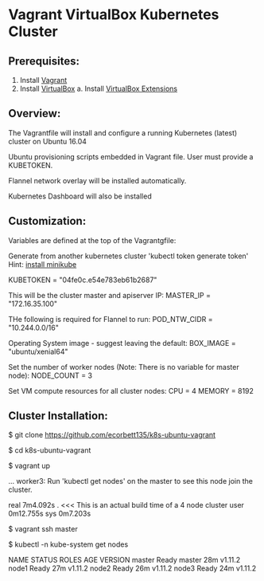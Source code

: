 # Vagrant VirtualBox Kubernetes Cluster 

## Prerequisites:

1. Install [Vagrant](https://www.vagrantup.com/)
2. Install [VirtualBox](https://www.virtualbox.org/wiki/Downloads)
    a. Install [VirtualBox Extensions](https://download.virtualbox.org/virtualbox/5.2.18/Oracle_VM_VirtualBox_Extension_Pack-5.2.18.vbox-extpack)

## Overview:

The Vagrantfile will install and configure a running Kubernetes (latest) cluster on Ubuntu 16.04

Ubuntu provisioning scripts embedded in Vagrant file. User must provide a KUBETOKEN.

Flannel network overlay will be installed automatically. 

Kubernetes Dashboard will also be installed 

## Customization:

Variables are defined at the top of the Vagrantgfile:

Generate from another kubernetes cluster 'kubectl token generate token' 
Hint: [install minikube](https://kubernetes.io/docs/tasks/tools/install-minikube/)

KUBETOKEN = "04fe0c.e54e783eb61b2687" 

This will be the cluster master and apiserver IP: 
MASTER_IP = "172.16.35.100"

THe following is required for Flannel to run:
POD_NTW_CIDR = "10.244.0.0/16"

Operating System image - suggest leaving the default:
BOX_IMAGE = "ubuntu/xenial64"

Set the number of worker nodes (Note: There is no variable for master node):
NODE_COUNT = 3

Set VM compute resources for all cluster nodes:
CPU = 4
MEMORY = 8192



## Cluster Installation:

$ git clone https://github.com/ecorbett135/k8s-ubuntu-vagrant

$ cd k8s-ubuntu-vagrant

$ vagrant up

...
    worker3: Run 'kubectl get nodes' on the master to see this node join the cluster.

real	7m4.092s .  <<< This is an actual build time of a 4 node cluster
user	0m12.755s
sys	0m7.203s


$ vagrant ssh master

$ kubectl -n kube-system get nodes

NAME      STATUS    ROLES     AGE       VERSION
master    Ready     master    28m       v1.11.2
node1     Ready     <none>    27m       v1.11.2
node2     Ready     <none>    26m       v1.11.2
node3     Ready     <none>    24m       v1.11.2






